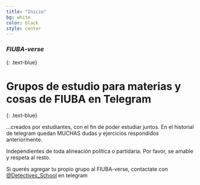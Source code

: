 ```yaml
---
title: "Inicio"
bg: white
color: black
style: center
---
```


### *FIUBA-verse*
{: .text-blue}

<span class="fa-stack subtlecircle" style="font-size:100px; background:rgba(169,223,247,0.1)">
  <i class="fa fa-circle fa-stack-2x text-white"></i>
  <i class="fab fa-telegram fa-stack-1x text-blue"></i>
</span>

# Grupos de estudio para materias y cosas de FIUBA en Telegram 
{: .text-blue}


...creados por estudiantes, con el fin de poder estudiar juntos. En el historial de telegram quedan MUCHAS dudas y ejercicios
respondidos anteriormente.

Independientes de toda alineación política o partidaria. Por favor, se amable y respeta al resto.

Si querés agregar tu propio grupo al FIUBA-verse, contactate con [@Detectives_School](https://t.me/Detectives_School) en telegram


